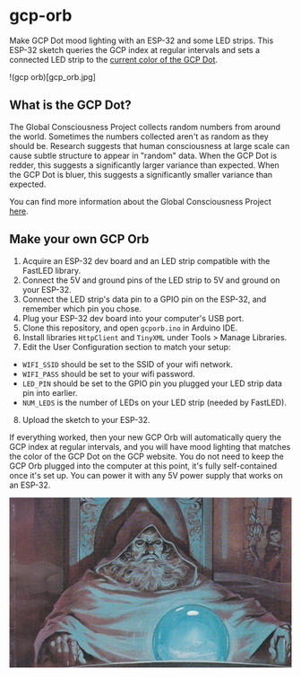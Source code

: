 # gcp-orb
Make GCP Dot mood lighting with an ESP-32 and some LED strips. This ESP-32 sketch queries the GCP index at regular intervals and sets a connected LED strip
to the [current color of the GCP Dot](http://www.gcpdot.com/gcpdot/).

!(gcp orb)[gcp_orb.jpg]

## What is the GCP Dot?
The Global Consciousness Project collects random numbers from around the world. Sometimes the numbers collected aren't as random as they should be.
Research suggests that human consciousness at large scale can cause subtle structure to appear in "random" data. When the GCP Dot is redder, this
suggests a significantly larger variance than expected. When the GCP Dot is bluer, this suggests a significantly smaller variance than expected.

You can find more information about the Global Consciousness Project [here](https://global-mind.org/).

## Make your own GCP Orb
1. Acquire an ESP-32 dev board and an LED strip compatible with the FastLED library.
2. Connect the 5V and ground pins of the LED strip to 5V and ground on your ESP-32.
3. Connect the LED strip's data pin to a GPIO pin on the ESP-32, and remember which pin you chose.
4. Plug your ESP-32 dev board into your computer's USB port.
5. Clone this repository, and open `gcporb.ino` in Arduino IDE.
6. Install libraries `HttpClient` and `TinyXML` under Tools > Manage Libraries.
7. Edit the User Configuration section to match your setup:
* `WIFI_SSID` should be set to the SSID of your wifi network.
* `WIFI_PASS` should be set to your wifi password.
* `LED_PIN` should be set to the GPIO pin you plugged your LED strip data pin into earlier.
* `NUM_LEDS` is the number of LEDs on your LED strip (needed by FastLED).
8. Upload the sketch to your ESP-32.

If everything worked, then your new GCP Orb will automatically query the GCP index at regular intervals, and you
will have mood lighting that matches the color of the GCP Dot on the GCP website. You do not need to keep the
GCP Orb plugged into the computer at this point, it's fully self-contained once it's set up. You can power it
with any 5V power supply that works on an ESP-32.

![pondering my orb](pondering_orb.jpg)
